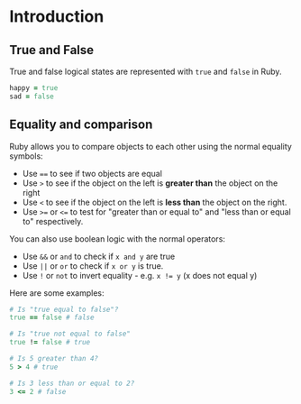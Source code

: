 # Introduction

## True and False

True and false logical states are represented with `true` and `false` in Ruby. 

```ruby
happy = true
sad = false
```

## Equality and comparison

Ruby allows you to compare objects to each other using the normal equality symbols:
- Use `==` to see if two objects are equal
- Use `>` to see if the object on the left is **greater than** the object on the right
- Use `<` to see if the object on the left is **less than** the object on the right.
- Use `>=` or `<=` to test for "greater than or equal to" and "less than or equal to" respectively.

You can also use boolean logic with the normal operators:
- Use `&&` or `and` to check if `x and y` are true
- Use `||` or `or` to check if `x or y` is true.
- Use `!` or `not` to invert equality - e.g. `x != y` (x does not equal y)

Here are some examples:
```ruby
# Is "true equal to false"? 
true == false # false

# Is "true not equal to false"
true != false # true

# Is 5 greater than 4?
5 > 4 # true

# Is 3 less than or equal to 2?
3 <= 2 # false
```

[nil-dictionary]: https://www.merriam-webster.com/dictionary/nil
